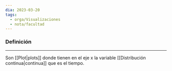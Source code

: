 ```yaml
---
dia: 2023-03-20
tags:
  - orga/Visualizaciones
  - nota/facultad
---
```

### Definición
---
Son [[Plot|plots]] donde tienen en el eje x la variable [[Distribución continua|continua]] que es el tiempo.